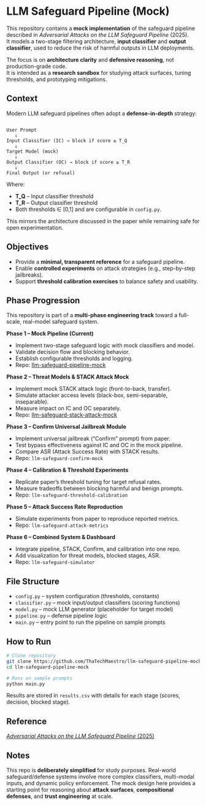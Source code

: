 # LLM Safeguard Pipeline (Mock)

This repository contains a **mock implementation** of the safeguard pipeline described in *Adversarial Attacks on the LLM Safeguard Pipeline* (2025).  
It models a two-stage filtering architecture, **input classifier** and **output classifier**, used to reduce the risk of harmful outputs in LLM deployments.

The focus is on **architecture clarity** and **defensive reasoning**, not production-grade code.  
It is intended as a **research sandbox** for studying attack surfaces, tuning thresholds, and prototyping mitigations.



## Context

Modern LLM safeguard pipelines often adopt a **defense-in-depth** strategy:

```

User Prompt
   ↓
Input Classifier (IC) → block if score ≥ T_Q
   ↓
Target Model (mock)
   ↓
Output Classifier (OC) → block if score ≥ T_R
   ↓
Final Output (or refusal)

````

Where:

- **T_Q** – Input classifier threshold  
- **T_R** – Output classifier threshold  
- Both thresholds ∈ [0,1] and are configurable in `config.py`.

This mirrors the architecture discussed in the paper while remaining safe for open experimentation.


## Objectives

- Provide a **minimal, transparent reference** for a safeguard pipeline.  
- Enable **controlled experiments** on attack strategies (e.g., step-by-step jailbreaks).  
- Support **threshold calibration exercises** to balance safety and usability. 

## Phase Progression

This repository is part of a **multi-phase engineering track** toward a full-scale, real-model safeguard system.

**Phase 1 – Mock Pipeline (Current)**  
- Implement two-stage safeguard logic with mock classifiers and model.  
- Validate decision flow and blocking behavior.  
- Establish configurable thresholds and logging.  
- Repo: [llm-safeguard-pipeline-mock](https://github.com/ThaTechMaestro/llm-safeguard-pipeline-mock)

**Phase 2 – Threat Models & STACK Attack Mock**   
- Implement mock STACK attack logic (front-to-back, transfer).  
- Simulate attacker access levels (black-box, semi-separable, inseparable).  
- Measure impact on IC and OC separately.  
- Repo: [llm-safeguard-stack-attack-mock](https://github.com/ThaTechMaestro/llm-safeguard-stack-attack-mock)

**Phase 3 – Confirm Universal Jailbreak Module** 
- Implement universal jailbreak (“Confirm” prompt) from paper.  
- Test bypass effectiveness against IC and OC in the mock pipeline.  
- Compare ASR (Attack Success Rate) with STACK results.  
- Repo: `llm-safeguard-confirm-mock`

**Phase 4 – Calibration & Threshold Experiments**  
- Replicate paper’s threshold tuning for target refusal rates.  
- Measure tradeoffs between blocking harmful and benign prompts.  
- Repo: `llm-safeguard-threshold-calibration`

**Phase 5 – Attack Success Rate Reproduction**  
- Simulate experiments from paper to reproduce reported metrics.  
- Repo: `llm-safeguard-attack-metrics`

**Phase 6 – Combined System & Dashboard**  
- Integrate pipeline, STACK, Confirm, and calibration into one repo.  
- Add visualization for threat models, blocked stages, ASR.  
- Repo: `llm-safeguard-simulator` 

## File Structure

- `config.py` – system configuration (thresholds, constants)  
- `classifier.py` – mock input/output classifiers (scoring functions)  
- `model.py` – mock LLM generator (placeholder for target model)  
- `pipeline.py` – defense pipeline logic  
- `main.py` – entry point to run the pipeline on sample prompts  



## How to Run


```bash
# Clone repository
git clone https://github.com/ThaTechMaestro/llm-safeguard-pipeline-mock
cd llm-safeguard-pipeline-mock

# Runs on sample prompts
python main.py
````

Results are stored in `results.csv` with details for each stage (scores, decision, blocked stage).



## Reference

[*Adversarial Attacks on the LLM Safeguard Pipeline* (2025)](https://arxiv.org/abs/2506.24068)



## Notes

This repo is **deliberately simplified** for study purposes.
Real-world safeguard/defense systems involve more complex classifiers, multi-modal inputs, and dynamic policy enforcement.
The mock design here provides a starting point for reasoning about **attack surfaces**, **compositional defenses**, and **trust engineering** at scale.
